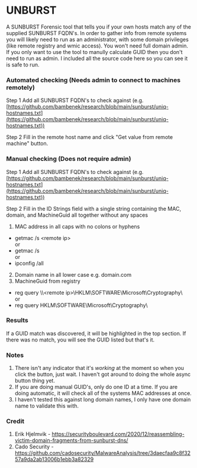# UNBURST

A SUNBURST Forensic tool that tells you if your own hosts match any of the supplied SUNBURST FQDN's.
In order to gather info from remote systems you will likely need to run as an administrator, with some domain privileges (like remote registry and wmic access).  You won't need full domain admin.
<br>If you only want to use the tool to manully calculate GUID then you don't need to run as admin. I included all the source code here so you can see it is safe to run.

### Automated checking (Needs admin to connect to machines remotely)
Step 1
Add all SUNBURST FQDN's to check against (e.g. [https://github.com/bambenek/research/blob/main/sunburst/uniq-hostnames.txt](https://github.com/bambenek/research/blob/main/sunburst/uniq-hostnames.txt))

Step 2
Fill in the remote host name and click "Get value from remote machine" button. 

### Manual checking (Does not require admin)
Step 1
Add all SUNBURST FQDN's to check against (e.g. [https://github.com/bambenek/research/blob/main/sunburst/uniq-hostnames.txt](https://github.com/bambenek/research/blob/main/sunburst/uniq-hostnames.txt))

Step 2
Fill in the ID Strings field with a single string containing the MAC, domain, and MachineGuid all together without any spaces

1. MAC address in all caps with no colons or hyphens
  - getmac /s \<remote ip\>
  <br>or
  - getmac /s
  <br>or
  - ipconfig /all
2. Domain name in all lower case e.g. domain.com
3. MachineGuid from registry
  - reg query \\\\\<remote ip\>\\HKLM\SOFTWARE\\Microsoft\\Cryptography\\
  <br>or
  - reg query HKLM\\SOFTWARE\\Microsoft\\Cryptography\\

### Results
If a GUID match was discovered, it will be highlighted in the top section. If there was no match, you will see the GUID listed but that's it.

### Notes
1. There isn't any indicator that it's *working* at the moment so when you click the button, just wait. I haven't got around to doing the whole async button thing yet.
2. If you are doing manual GUID's, only do one ID at a time. If you are doing automatic, it will check all of the systems MAC addresses at once.
3. I haven't tested this against long domain names, I only have one domain name to validate this with.

### Credit
1. Erik Hjelmvik - https://securityboulevard.com/2020/12/reassembling-victim-domain-fragments-from-sunburst-dns/
2. Cado Security - https://github.com/cadosecurity/MalwareAnalysis/tree/3daecfaa9c8f3257a9da2ab13006b1ebb3a82329
